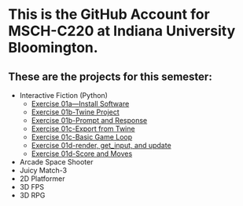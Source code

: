 # This is the GitHub Account for MSCH-C220 at Indiana University Bloomington.

## These are the projects for this semester:
 - Interactive Fiction (Python)
   - [Exercise 01a—Install Software](https://github.com/BL-MSCH-C220-F21/Exercise-01a-Install-Software)
   - [Exercise 01b-Twine Project](https://github.com/BL-MSCH-C220-F21/Exercise-01b-Twine-Project)
   - [Exercise 01b-Prompt and Response](https://github.com/BL-MSCH-C220-F21/Exercise-01b-Prompt-and-Response)
   - [Exercise 01c-Export from Twine](https://github.com/BL-MSCH-C220-F21/Exercise-01c-Export-from-Twine)
   - [Exercise 01c-Basic Game Loop](https://github.com/BL-MSCH-C220-F21/Exercise-01c-Basic-Game-Loop)
   - [Exercise 01d-render, get_input, and update](https://github.com/BL-MSCH-C220-F21/Exercise-01d-render-get_input-update)
   - [Exercise 01d-Score and Moves](https://github.com/BL-MSCH-C220-F21/Exercise-01d-Score-and-Moves)
 - Arcade Space Shooter
 - Juicy Match-3
 - 2D Platformer
 - 3D FPS
 - 3D RPG
